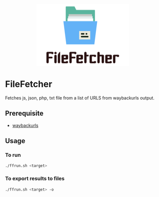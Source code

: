 <p align="center">
  <img width="300" height="200" src="ff.png">
</p>

# FileFetcher
Fetches js, json, php, txt file from a list of URLS from waybackurls output.

## Prerequisite
- [waybackurls](https://github.com/tomnomnom/waybackurls)

## Usage
### To run  
```sh
./ffrun.sh <target>
```

### To export results to files
```sh
./ffrun.sh <target> -o
```

